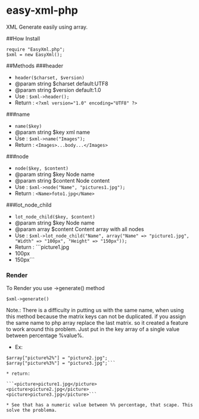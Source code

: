 # easy-xml-php
XML Generate easily using array.

##How Install

```<?php
require "EasyXml.php";
$xml = new EasyXml();
```
##Methods
###header
* `header($charset, $version)`
* @param string $charset default:UTF8
* @param string $version default:1.0
* Use : `$xml->header();`
* Return : `<?xml version="1.0" encoding="UTF8" ?>`

###name
* `name($key)`
* @param string $key xml name
* Use : `$xml->name("Images");`
* Return : `<Images>...body...</Images>`

###node
* `node($key, $content)`
* @param string $key Node name
* @param string $content Node content
* Use : `$xml->node("Name", "pictures1.jpg");`
* Return : `<Name>foto1.jpg</Name>`

###lot_node_child
* `lot_node_child($key, $content)`
* @param string $key Node name
* @param array $content Content array with all nodes
* Use : `$xml->lot_node_child("Name", array("Name" => "picture1.jpg", "Width" => "100px", "Height" => "150px"));`
* Return : ```<Name>picture1.jpg</Name>
* <Width>100px</Width>
* <Height>150px</Height>```

### Render
To Render you use ->generate() method

```$xml->generate()```

Note.:
There is a difficulty in putting us with the same name, when using this method because the matrix keys can not be duplicated. if you assign the same name to php array replace the last matrix. so it created a feature to work around this problem. Just put in the key array of a single value between percentage %value%.

* Ex: 

```$array["picture%1%"] = "picture1.jpg";
$array["picture%2%"] = "picture2.jpg";
$array["picture%3%"] = "picture3.jpg";``` 

* return:

```<picture>picture1.jpg</picture>
<picture>picture2.jpg</picture>
<picture>picture3.jpg</picture>```

* See that has a numeric value between %% percentage, that scape. This solve the problema. 


